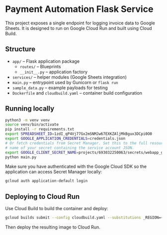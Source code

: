 # Payment Automation Flask Service

This project exposes a single endpoint for logging invoice data to Google Sheets. It is designed to run on Google Cloud Run and built using Cloud Build.

## Structure
- `app/` – Flask application package
  - `routes/` – Blueprints
  - `__init__.py` – application factory
- `services/` – helper modules (Google Sheets integration)
- `main.py` – entrypoint used by Gunicorn or `flask run`
- `sample_data.py` – example payloads for testing
- `Dockerfile` and `cloudbuild.yaml` – container build configuration

## Running locally
```bash
python3 -m venv venv
source venv/bin/activate
pip install -r requirements.txt
export SPREADSHEET_ID=1zdI_qP4Vj77Gx2mSNMJw67EXKZAljMkBgux3DCpi0O0
export GOOGLE_APPLICATION_CREDENTIALS=credentials.json
# Or fetch credentials from Secret Manager. Set this to the full resource
# name of your secret containing the service account JSON.
export GOOGLE_CLIENT_SECRET_NAME=projects/693032250063/secrets/webapp_google_client_secret
python main.py
```
Make sure you have authenticated with the Google Cloud SDK so the
application can access Secret Manager locally:
```bash
gcloud auth application-default login
```

## Deploying to Cloud Run
Use Cloud Build to build the container and deploy:
```bash
gcloud builds submit --config cloudbuild.yaml --substitutions _REGION=<region>,_SERVICE=<service-name>
```
Then deploy the resulting image to Cloud Run.
